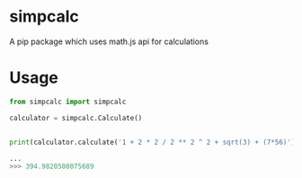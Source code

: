 # simpcalc
A pip package which uses math.js api for calculations

# Usage
```py
from simpcalc import simpcalc

calculator = simpcalc.Calculate()


print(calculator.calculate('1 + 2 * 2 / 2 ** 2 ^ 2 + sqrt(3) + (7*56)'))

...
>>> 394.9820508075689
```
